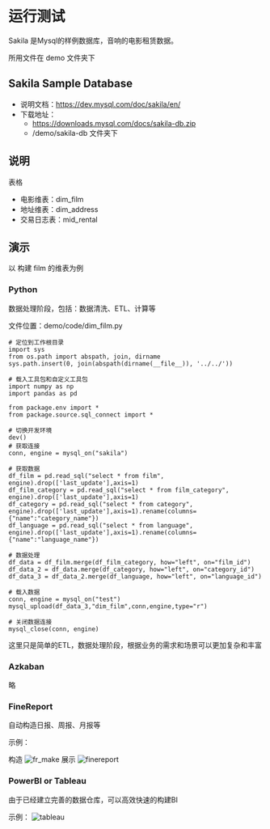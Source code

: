 # 运行测试

Sakila 是Mysql的样例数据库，音响的电影租赁数据。

所用文件在 demo 文件夹下

## Sakila Sample Database

- 说明文档：https://dev.mysql.com/doc/sakila/en/
- 下载地址：
    - https://downloads.mysql.com/docs/sakila-db.zip
    - /demo/sakila-db 文件夹下

## 说明
表格
- 电影维表：dim_film
- 地址维表：dim_address
- 交易日志表：mid_rental

## 演示
以 构建 film 的维表为例
### Python
数据处理阶段，包括：数据清洗、ETL、计算等

文件位置：demo/code/dim_film.py
```
# 定位到工作根目录
import sys
from os.path import abspath, join, dirname
sys.path.insert(0, join(abspath(dirname(__file__)), '../../'))

# 载入工具包和自定义工具包
import numpy as np
import pandas as pd

from package.env import *
from package.source.sql_connect import *

# 切换开发环境
dev()
# 获取连接
conn, engine = mysql_on("sakila")

# 获取数据
df_film = pd.read_sql("select * from film", engine).drop(['last_update'],axis=1)
df_film_category = pd.read_sql("select * from film_category", engine).drop(['last_update'],axis=1)
df_category = pd.read_sql("select * from category", engine).drop(['last_update'],axis=1).rename(columns={"name":"category_name"})
df_language = pd.read_sql("select * from language", engine).drop(['last_update'],axis=1).rename(columns={"name":"language_name"})

# 数据处理
df_data = df_film.merge(df_film_category, how="left", on="film_id")
df_data_2 = df_data.merge(df_category, how="left", on="category_id")
df_data_3 = df_data_2.merge(df_language, how="left", on="language_id")

# 载入数据
conn, engine = mysql_on("test")
mysql_upload(df_data_3,"dim_film",conn,engine,type="r")

# 关闭数据连接
mysql_close(conn, engine)

```
这里只是简单的ETL，数据处理阶段，根据业务的需求和场景可以更加复杂和丰富
### Azkaban
略


### FineReport
自动构造日报、周报、月报等

示例：

构造
![fr_make](https://help.finereport.com/uploads/20190828/1566975211602071.png)
展示
![finereport](https://help.finereport.com/uploads/20190827/1566874162942250.png)


### PowerBI or Tableau
由于已经建立完善的数据仓库，可以高效快速的构建BI

示例：
![tableau](https://cdns.tblsft.com/sites/default/files/branded-header/getting_started_with_tableau_server_and_tableau_online_0.png)
